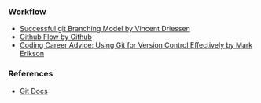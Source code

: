 ### Workflow
  - [Successful git Branching Model by Vincent Driessen](https://nvie.com/posts/a-successful-git-branching-model/)
  - [Github Flow by Github](https://guides.github.com/introduction/flow/)
  - [Coding Career Advice: Using Git for Version Control Effectively by Mark Erikson](https://blog.isquaredsoftware.com/2021/01/coding-career-git-usage/)
  
### References
  - [Git Docs](https://git-scm.com/docs)

